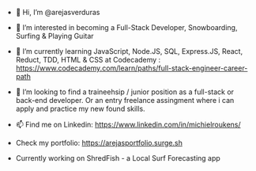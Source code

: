 - 👋 Hi, I’m @arejasverduras
- 👀 I’m interested in becoming a Full-Stack Developer, Snowboarding, Surfing & Playing Guitar
- 🌱 I’m currently learning JavaScript, Node.JS, SQL, Express.JS, React, Reduct, TDD, HTML & CSS at Codecademy : https://www.codecademy.com/learn/paths/full-stack-engineer-career-path
- 💞️ I’m looking to find a traineehsip / junior position as a full-stack or back-end developer. Or an entry freelance assingment where i can apply and practice my new found skills.
- 📫 Find me on Linkedin: https://www.linkedin.com/in/michielroukens/
- Check my portfolio: https://arejasportfolio.surge.sh

- Currently working on ShredFish - a Local Surf Forecasting app

<!---
arejasverduras/arejasverduras is a ✨ special ✨ repository because its `README.md` (this file) appears on your GitHub profile.
You can click the Preview link to take a look at your changes.
--->
